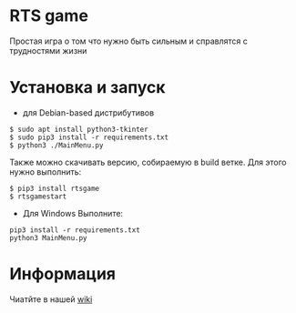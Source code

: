 # RTS game
Простая игра о том что нужно быть сильным и справлятся с трудностями жизни
# Установка и запуск
* для Debian-based дистрибутивов
```shell
$ sudo apt install python3-tkinter
$ sudo pip3 install -r requirements.txt
$ python3 ./MainMenu.py
```
Также можно скачивать версию, собираемую в build ветке. Для этого нужно выполнить:
```shell
$ pip3 install rtsgame
$ rtsgamestart
```
* Для Windows
Выполните:
```
pip3 install -r requirements.txt
python3 MainMenu.py
```
# Информация
Чиатйте в нашей [wiki](https://github.com/ashat1701/rts-game/wiki)

